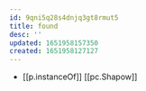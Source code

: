```yaml
---
id: 9qni5q28s4dnjq3gt8rmut5
title: found
desc: ''
updated: 1651958157350
created: 1651958127127
---
```



- [[p.instanceOf]] [[pc.Shapow]]